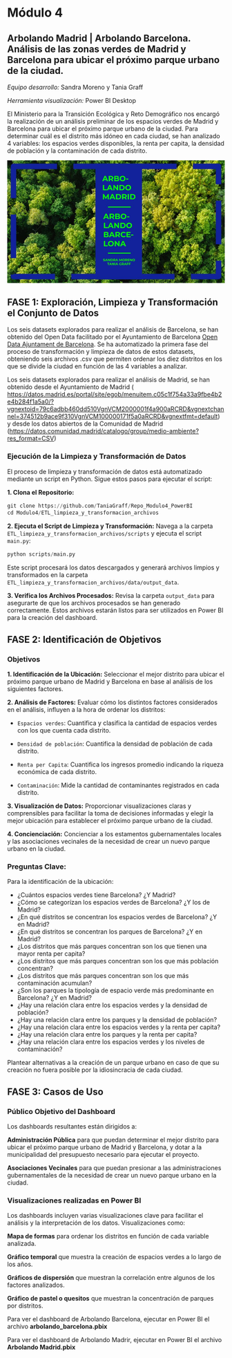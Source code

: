 # Módulo 4
## Arbolando Madrid | Arbolando Barcelona. Análisis de las zonas verdes de Madrid y Barcelona para ubicar el próximo parque urbano de la ciudad.
*Equipo desarrollo:* Sandra Moreno y Tania Graff 

*Herramienta visualización:* Power BI Desktop

El Ministerio para la Transición Ecológica y Reto Demográfico nos encargó la realización de un análisis preliminar de los espacios verdes de Madrid y Barcelona para ubicar el próximo parque urbano de la ciudad. Para determinar cuál es el distrito más idóneo en cada ciudad, se han analizado 4 variables: los espacios verdes disponibles, la renta per capita, la densidad de población y la contaminación de cada distrito. 

![imagen_portada_modulo](portada2.png)

## **FASE 1: Exploración, Limpieza y Transformación el Conjunto de Datos**

Los seis datasets explorados para realizar el análisis de Barcelona, se han obtenido del Open Data facilitado por el Ayuntamiento de Barcelona [Open Data Ajuntament de Barcelona](https://opendata-ajuntament.barcelona.cat/es/). Se ha automatizado la primera fase del proceso de transformación y limpieza de datos de estos datasets, obteniendo seis archivos .csv que permiten ordenar los diez distritos en los que se divide la ciudad en función de las 4 variables a analizar.

Los seis datasets explorados para realizar el análisis de Madrid, se han obtenido desde el Ayuntamiento de Madrid ( https://datos.madrid.es/portal/site/egob/menuitem.c05c1f754a33a9fbe4b2e4b284f1a5a0/?vgnextoid=79c6adbb460dd510VgnVCM2000001f4a900aRCRD&vgnextchannel=374512b9ace9f310VgnVCM100000171f5a0aRCRD&vgnextfmt=default) y desde los datos abiertos de la Comunidad de Madrid (https://datos.comunidad.madrid/catalogo/group/medio-ambiente?res_format=CSV)

   
### **Ejecución de la Limpieza y Transformación de Datos**
El proceso de limpieza y transformación de datos está automatizado mediante un script en Python. Sigue estos pasos para ejecutar el script:

**1. Clona el Repositorio:**

```python
git clone https://github.com/TaniaGraff/Repo_Modulo4_PowerBI
cd Modulo4/ETL_limpieza_y_transformacion_archivos
```
**2. Ejecuta el Script de Limpieza y Transformación:**
Navega a la carpeta `ETL_limpieza_y_transformacion_archivos/scripts` y ejecuta el script `main.py`:

```python
python scripts/main.py
```

Este script procesará los datos descargados y generará archivos limpios y transformados en la carpeta `ETL_limpieza_y_transformacion_archivos/data/output_data`.

**3. Verifica los Archivos Procesados:**
Revisa la carpeta `output_data` para asegurarte de que los archivos procesados se han generado correctamente. Estos archivos estarán listos para ser utilizados en Power BI para la creación del dashboard.

## **FASE 2: Identificación de Objetivos**

### **Objetivos**

**1. Identificación de la Ubicación:** Seleccionar el mejor distrito para ubicar el próximo parque urbano de Madrid y Barcelona en base al análisis de los siguientes factores.

**2. Análisis de Factores:** Evaluar cómo los distintos factores considerados en el análisis, influyen a la hora de ordenar los distritos: 

- `Espacios verdes`: Cuantifica y clasifica la cantidad de espacios verdes con los que cuenta cada distrito.

- `Densidad de población`: Cuantifica la densidad de población de cada distrito.

- `Renta per Capita`: Cuantifica los ingresos promedio indicando la riqueza económica de cada distrito.

- `Contaminación`: Mide la cantidad de contaminantes registrados en cada distrito.

**3. Visualización de Datos:** Proporcionar visualizaciones claras y comprensibles para facilitar la toma de decisiones informadas y elegir la mejor ubicación para establecer el próximo parque urbano de la ciudad.

**4. Concienciación:** Concienciar a los estamentos gubernamentales locales y las asociaciones vecinales de la necesidad de crear un nuevo parque urbano en la ciudad.

### **Preguntas Clave:**

Para la identificación de la ubicación:
- ¿Cuántos espacios verdes tiene Barcelona? ¿Y Madrid?
- ¿Cómo se categorízan los espacios verdes de Barcelona? ¿Y los de Madrid?
- ¿En qué distritos se concentran los espacios verdes de Barcelona? ¿Y en Madrid?
- ¿En qué distritos se concentran los parques de Barcelona? ¿Y en Madrid?
- ¿Los distritos que más parques concentran son los que tienen una mayor renta per capita?
- ¿Los distritos que más parques concentran son los que más población concentran?
- ¿Los distritos que más parques concentran son los que más contaminación acumulan?
- ¿Son los parques la tipología de espacio verde más predominante en Barcelona? ¿Y en Madrid?
- ¿Hay una relación clara entre los espacios verdes y la densidad de población?
- ¿Hay una relación clara entre los parques y la densidad de población?
- ¿Hay una relación clara entre los espacios verdes y la renta per capita?
- ¿Hay una relación clara entre los parques y la renta per capita?
- ¿Hay una relación clara entre los espacios verdes y los niveles de contaminación?

Plantear alternativas a la creación de un parque urbano en caso de que su creación no fuera posible por la idiosincracia de cada ciudad.

## **FASE 3: Casos de Uso**
### **Público Objetivo del Dashboard**
Los dashboards resultantes están dirigidos a:

**Administración Pública** para que puedan determinar el mejor distrito para ubicar el próximo parque urbano de Madrid y Barcelona, y dotar a la municipalidad del presupuesto necesario para ejecutar el proyecto.

**Asociaciones Vecinales** para que puedan presionar a las administraciones gubernamentales de la necesidad de crear un nuevo parque urbano en la ciudad.

### **Visualizaciones realizadas en Power BI**

Los dashboards incluyen varias visualizaciones clave para facilitar el análisis y la interpretación de los datos. Visualizaciones como:

**Mapa de formas** para ordenar los distritos en función de cada variable analizada.

**Gráfico temporal** que muestra la creación de espacios verdes a lo largo de los años.

**Gráficos de dispersión** que muestran la correlación entre algunos de los factores analizados.

**Gráfico de pastel o quesitos** que muestran la concentración de parques por distritos.

Para ver el dashboard de Arbolando Barcelona, ejecutar en Power BI el archivo **arbolando_barcelona.pbix**

Para ver el dashboard de Arbolando Madrir, ejecutar en Power BI el archivo **Arbolando Madrid.pbix**
